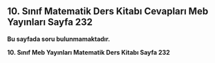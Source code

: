 ## 10. Sınıf Matematik Ders Kitabı Cevapları Meb Yayınları Sayfa 232

**Bu sayfada soru bulunmamaktadır.**

**10. Sınıf Meb Yayınları Matematik Ders Kitabı Sayfa 232**